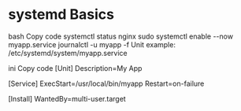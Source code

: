 # systemd Basics


bash
Copy code
systemctl status nginx
sudo systemctl enable --now myapp.service
journalctl -u myapp -f
Unit example: /etc/systemd/system/myapp.service

ini
Copy code
[Unit]
Description=My App

[Service]
ExecStart=/usr/local/bin/myapp
Restart=on-failure

[Install]
WantedBy=multi-user.target
